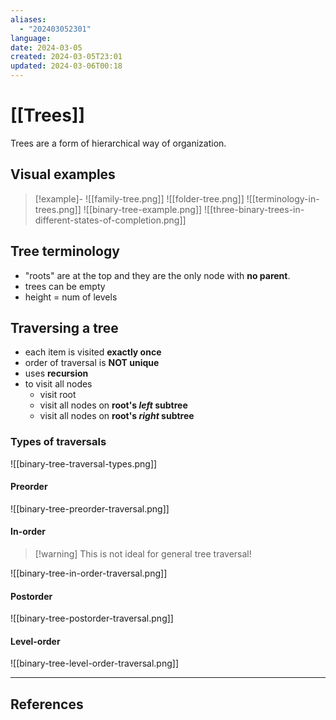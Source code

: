 ```yaml
---
aliases:
  - "202403052301"
language: 
date: 2024-03-05
created: 2024-03-05T23:01
updated: 2024-03-06T00:18
---
```

# [[Trees]]
Trees are a form of hierarchical way of organization.

## Visual examples
> [!example]-
> ![[family-tree.png]]
> ![[folder-tree.png]]
> ![[terminology-in-trees.png]]
> ![[binary-tree-example.png]]
> ![[three-binary-trees-in-different-states-of-completion.png]]

## Tree terminology
- "roots" are at the top and they are the only node with **no parent**.
- trees can be empty
- height = num of levels

## Traversing a tree
- each item is visited **exactly once**
- order of traversal is **NOT unique**
- uses **recursion**
- to visit all nodes
	- visit root
	- visit all nodes on **root's *left* subtree**
	- visit all nodes on **root's *right* subtree**

### Types of traversals
![[binary-tree-traversal-types.png]]

#### Preorder
![[binary-tree-preorder-traversal.png]]

#### In-order
> [!warning] This is not ideal for general tree traversal!

![[binary-tree-in-order-traversal.png]]

#### Postorder
![[binary-tree-postorder-traversal.png]]

#### Level-order
![[binary-tree-level-order-traversal.png]]

___
## References
